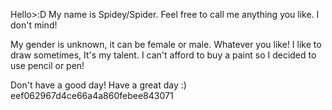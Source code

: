Hello>:D My name is Spidey/Spider. Feel free to call me anything you like. I don't mind!

My gender is unknown, it can be female or male. Whatever you like! I like to draw sometimes, It's my talent. I can't afford to buy a paint so I decided to use pencil or pen!

Don't have a good day! Have a great day :)
eef062967d4ce66a4a860febee843071
